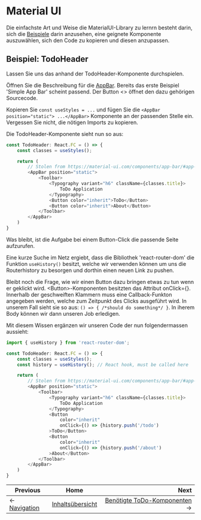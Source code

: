 # Material UI
Die einfachste Art und Weise die MaterialUI-Library zu lernrn besteht darin, sich die [Beispiele](https://material-ui.com/getting-started/usage/) darin anzusehen, eine geignete Komponente auszuwählen, sich den Code zu kopieren und diesen anzupassen.

## Beispiel: TodoHeader
Lassen Sie uns das anhand der TodoHeader-Komponente durchspielen.

Öffnen Sie die Beschreibung für die [AppBar](https://material-ui.com/components/app-bar/). Bereits das erste Beispiel 'Simple App Bar' scheint passend. Der Button <> öffnet den dazu gehörigen Sourcecode.

Kopieren Sie ```const useStyles = ...``` und fügen Sie die ```<AppBar position="static"> ...</AppBar>``` Komponente an der passenden Stelle ein.
Vergessen Sie nicht, die nötigen Imports zu kopieren.

Die TodoHeader-Komponente sieht nun so aus:
```javascript
const TodoHeader: React.FC = () => {
    const classes = useStyles();

    return (
        // Stolen from https://material-ui.com/components/app-bar/#app-bar
        <AppBar position="static">
            <Toolbar>
                <Typography variant="h6" className={classes.title}>
                    ToDo Application
                </Typography>
                <Button color="inherit">ToDo</Button>
                <Button color="inherit">About</Button>
            </Toolbar>
        </AppBar>
    )
}
```
Was bleibt, ist die Aufgabe bei einem Button-Click die passende Seite aufzurufen.

Eine kurze Suche im Netz ergiebt, dass die Bibliothek 'react-router-dom' die Funktion ```useHistory()``` besitzt, welche wir verwenden können um uns die Routerhistory zu besorgen und dorthin einen neuen Link zu pushen.

Bleibt noch die Frage, wie wir einen Button dazu bringen etwas zu tun wenn er geklickt wird.
&lt;Button>-Komponenten besitzten das Attribut onClick={}. Innerhalb der geschweiften Klammern muss eine Callback-Funkton angegeben werden, welche zum Zeitpunkt des Clicks ausgeführt wird.
In unserem Fall sieht sie so aus: ```() => { /*should do something*/ }```. In iherem Body können wir dann unseren Job erledigen.

Mit diesem Wissen ergänzen wir unseren Code der nun folgendermassen aussieht:
```javascript
import { useHistory } from 'react-router-dom';

const TodoHeader: React.FC = () => {
    const classes = useStyles();
    const history = useHistory(); // React hook, must be called here

    return (
        // Stolen from https://material-ui.com/components/app-bar/#app-bar
        <AppBar position="static">
            <Toolbar>
                <Typography variant="h6" className={classes.title}>
                    ToDo Application
                </Typography>
                <Button
                    color="inherit"
                    onClick={() => {history.push('/todo')
                >ToDo</Button>
                <Button
                    color="inherit"
                    onClick={() => {history.push('/about')
                >About</Button>
            </Toolbar>
        </AppBar>
    )
}
```

| Previous | Home | Next  |
| -------- |:----:| -----:|
| <- [Navigation](./navigation.md) | [Inhaltsübersicht](./setup_project.md) |  [Benötigte ToDo-Komponenten](./needed_todo_components.md) ->